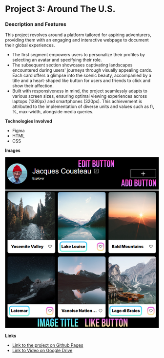 # Project 3: Around The U.S.

### Description and Features

This project revolves around a platform tailored for aspiring adventurers, providing them with an engaging and interactive webpage to document their global experiences.

- The first segment empowers users to personalize their profiles by selecting an avatar and specifying their role.
- The subsequent section showcases captivating landscapes encountered during users' journeys through visually appealing cards. Each card offers a glimpse into the scenic beauty, accompanied by a title and a heart-shaped like button for users and friends to click and show their affection.
- Built with responsiveness in mind, the project seamlessly adapts to various screen sizes, ensuring optimal viewing experiences across laptops (1280px) and smartphones (320px). This achievement is attributed to the implementation of diverse units and values such as fr, %, max-width, alongside media queries.

**Technologies Involved**

- Figma
- HTML
- CSS

**Images**

![Profile](./images/screenshot1.png)
![Cards](./images/screenshot2.png)

**Links**

- [Link to the project on Github Pages](https://alexanderjmurphy92.github.io/se_project_aroundtheus/)
- [Link to Video on Google Drive](https://drive.google.com/file/d/1EQP8-xOiOgtikbkOwN5_oRJZQTrDmd8h/view?usp=drive_link)
